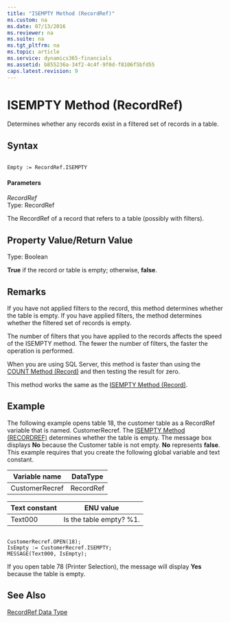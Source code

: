 ```yaml
---
title: "ISEMPTY Method (RecordRef)"
ms.custom: na
ms.date: 07/13/2016
ms.reviewer: na
ms.suite: na
ms.tgt_pltfrm: na
ms.topic: article
ms.service: dynamics365-financials
ms.assetid: b855236a-34f2-4c4f-9f0d-f8106f5bfd55
caps.latest.revision: 9
---
```


 

# ISEMPTY Method (RecordRef)
Determines whether any records exist in a filtered set of records in a table.  

## Syntax  

```  

Empty := RecordRef.ISEMPTY  
```  

#### Parameters  
 *RecordRef*  
 Type: RecordRef  

 The RecordRef of a record that refers to a table \(possibly with filters\).  

## Property Value/Return Value  
 Type: Boolean  

 **True** if the record or table is empty; otherwise, **false**.  

## Remarks  
 If you have not applied filters to the record, this method determines whether the table is empty. If you have applied filters, the method determines whether the filtered set of records is empty.  

 The number of filters that you have applied to the records affects the speed of the ISEMPTY method. The fewer the number of filters, the faster the operation is performed.  

 When you are using SQL Server, this method is faster than using the [COUNT Method \(Record\)](devenv-COUNT-Method-Record.md) and then testing the result for zero.  

 This method works the same as the [ISEMPTY Method \(Record\)](devenv-ISEMPTY-Method-Record.md).  

## Example  
 The following example opens table 18, the customer table as a RecordRef variable that is named. CustomerRecref. The [ISEMPTY Method \(RECORDREF\)](devenv-ISEMPTY-Method-RecordRef.md) determines whether the table is empty. The message box displays **No** because the Customer table is not empty. **No** represents **false**. This example requires that you create the following global variable and text constant.  

|Variable name|DataType|  
|-------------------|--------------|  
|CustomerRecref|RecordRef|  

|Text constant|ENU value|  
|-------------------|---------------|  
|Text000|Is the table empty? %1.|  

```  

CustomerRecref.OPEN(18);  
IsEmpty := CustomerRecref.ISEMPTY;  
MESSAGE(Text000, IsEmpty);  
```  

 If you open table 78 \(Printer Selection\), the message will display **Yes** because the table is empty.  

## See Also  
 [RecordRef Data Type](../datatypes/devenv-RecordRef-Data-Type.md)
